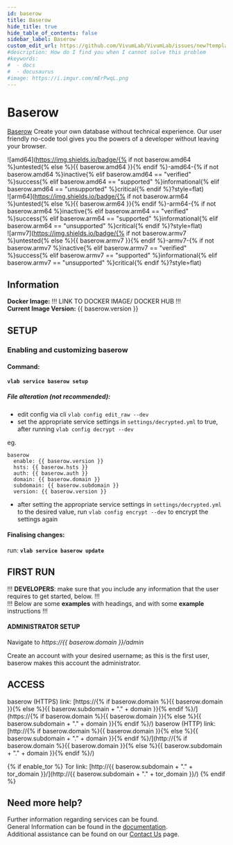 ```yaml
---
id: baserow
title: Baserow
hide_title: true
hide_table_of_contents: false
sidebar_label: Baserow
custom_edit_url: https://github.com/VivumLab/VivumLab/issues/new?template=documentation.md
#description: How do I find you when I cannot solve this problem
#keywords:
#  - docs
#  - docusaurus
#image: https://i.imgur.com/mErPwqL.png
---
```


# Baserow

[Baserow](baserow.io) Create your own database without technical experience. Our user friendly no-code tool gives you the powers of a developer without leaving your browser.

![amd64](https://img.shields.io/badge/{% if not baserow.amd64 %}untested{% else %}{{ baserow.amd64 }}{% endif %}-amd64-{% if not baserow.amd64 %}inactive{% elif baserow.amd64 == "verified" %}success{% elif baserow.amd64 == "supported" %}informational{% elif baserow.amd64 == "unsupported" %}critical{% endif %}?style=flat) <br />
![arm64](https://img.shields.io/badge/{% if not baserow.arm64 %}untested{% else %}{{ baserow.arm64 }}{% endif %}-arm64-{% if not baserow.arm64 %}inactive{% elif baserow.arm64 == "verified" %}success{% elif baserow.arm64 == "supported" %}informational{% elif baserow.arm64 == "unsupported" %}critical{% endif %}?style=flat) <br />
![armv7](https://img.shields.io/badge/{% if not baserow.armv7 %}untested{% else %}{{ baserow.armv7 }}{% endif %}-armv7-{% if not baserow.armv7 %}inactive{% elif baserow.armv7 == "verified" %}success{% elif baserow.armv7 == "supported" %}informational{% elif baserow.armv7 == "unsupported" %}critical{% endif %}?style=flat) <br />

## Information

**Docker Image:** !!! LINK TO DOCKER IMAGE/ DOCKER HUB !!! <br />
**Current Image Version:** {{ baserow.version }}

## SETUP

### Enabling and customizing baserow

#### Command:

**`vlab service baserow setup`**

##### File alteration (not recommended):

- edit config via cli `vlab config edit_raw --dev`
- set the appropriate service settings in `settings/decrypted.yml` to true, after running `vlab config decrypt --dev`

eg.
```
baserow
  enable: {{ baserow.version }}
  hsts: {{ baserow.hsts }}
  auth: {{ baserow.auth }}
  domain: {{ baserow.domain }}
  subdomain: {{ baserow.subdomain }}
  version: {{ baserow.version }}
```

- after setting the appropriate service settings in `settings/decrypted.yml` to the desired value, run `vlab config encrypt --dev` to encrypt the settings again

#### Finalising changes:

run: **`vlab service baserow update`**

## FIRST RUN

!!! **DEVELOPERS**: make sure that you include any information that the user requires to get started, below. !!! <br />
!!! Below are some **examples** with headings, and with some **example** instructions !!!

#### ADMINISTRATOR SETUP

Navigate to *https://{{ baserow.domain }}/admin*

Create an account with your desired username; as this is the first user, baserow makes this account the administrator.

## ACCESS

baserow (HTTPS) link: [https://{% if baserow.domain %}{{ baserow.domain }}{% else %}{{ baserow.subdomain + "." + domain }}{% endif %}/](https://{% if baserow.domain %}{{ baserow.domain }}{% else %}{{ baserow.subdomain + "." + domain }}{% endif %}/)
baserow (HTTP) link: [http://{% if baserow.domain %}{{ baserow.domain }}{% else %}{{ baserow.subdomain + "." + domain }}{% endif %}/](http://{% if baserow.domain %}{{ baserow.domain }}{% else %}{{ baserow.subdomain + "." + domain }}{% endif %}/)

{% if enable_tor %}
Tor link: [http://{{ baserow.subdomain + "." + tor_domain }}/](http://{{ baserow.subdomain + "." + tor_domain }}/)
{% endif %}

## Need more help?
Further information regarding services can be found. <br />
General Information can be found in the [documentation](https://vivumlab.com/docs). <br />
Additional assistance can be found on our [Contact Us](https://vivumlab.com/docs/contact) page.
